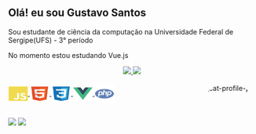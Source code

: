 ## Olá! eu sou Gustavo Santos 

Sou estudante de ciência da computação na Universidade Federal de Sergipe(UFS) - 3° período

No momento estou estudando Vue.js 

<div  align="center">
  <a href="https://github.com/Gusta-Santos">
  <img height="150em" src="https://github-readme-stats.vercel.app/api?username=Gusta-Santos&show_icons=true&theme=synthwave&include_all_commits=true&count_private=true"/>
  <img height="150em" src="https://github-readme-stats.vercel.app/api/top-langs/?username=Gusta-Santos&layout=compact&langs_count=7&theme=synthwave"/>
</div>
<div style="display: inline_block"><br>
  <img align="center" alt="Gustavo-Js" height="30" width="40" src="https://raw.githubusercontent.com/devicons/devicon/master/icons/javascript/javascript-plain.svg">
  <img align="center" alt="Gustavo-HTML" height="30" width="40" src="https://raw.githubusercontent.com/devicons/devicon/master/icons/html5/html5-original.svg">
  <img align="center" alt="Gustavo-CSS" height="30" width="40" src="https://raw.githubusercontent.com/devicons/devicon/master/icons/css3/css3-original.svg">
  <img align="center" alt="Gustavo-Vue" height="30" width="40" src="https://github.com/devicons/devicon/blob/master/icons/vuejs/vuejs-original.svg">
  <img width="40" align="center" alt="Gustavo-php" src="https://github.com/devicons/devicon/blob/master/icons/php/php-plain.svg">
  <img align="right" alt="cat-profile-pic" height="150" style="border-radius:50px;" src="https://media.discordapp.net/attachments/954212689368989786/1001847332519809034/unknown.png">
</div>
  
## 
  
<div>
  <a href = "mailto:gustavo.santos237@gmail.com"><img src="https://img.shields.io/badge/-Gmail-%23333?style=for-the-badge&logo=gmail&logoColor=white" target="_blank"></a>
  <a href="https://www.linkedin.com/in/gustavo-santos-4a397423b" target="_blank"><img src="https://img.shields.io/badge/-LinkedIn-%230077B5?style=for-the-badge&logo=linkedin&logoColor=white" target="_blank"></a> 

</div>
